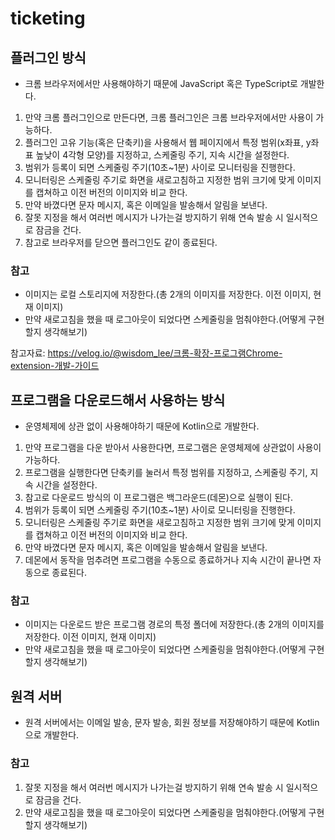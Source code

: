 # ticketing

## 플러그인 방식

- 크롬 브라우저에서만 사용해야하기 때문에 JavaScript 혹은 TypeScript로 개발한다.

1. 만약 크롬 플러그인으로 만든다면, 크롬 플러그인은 크롬 브라우저에서만 사용이 가능하다.
2. 플러그인 고유 기능(혹은 단축키)을 사용해서 웹 페이지에서 특정 범위(x좌표, y좌표 높낮이 4각형 모양)를 지정하고, 스케줄링 주기, 지속 시간을 설정한다.
3. 범위가 등록이 되면 스케줄링 주기(10초~1분) 사이로 모니터링을 진행한다.
4. 모니터링은 스케줄링 주기로 화면을 새로고침하고 지정한 범위 크기에 맞게 이미지를 캡쳐하고 이전 버전의 이미지와 비교 한다.
5. 만약 바꼈다면 문자 메시지, 혹은 이메일을 발송해서 알림을 보낸다.
6. 잘못 지정을 해서 여러번 메시지가 나가는걸 방지하기 위해 연속 발송 시 일시적으로 잠금을 건다.
7. 참고로 브라우저를 닫으면 플러그인도 같이 종료된다.

### 참고

- 이미지는 로컬 스토리지에 저장한다.(총 2개의 이미지를 저장한다. 이전 이미지, 현재 이미지)
- 만약 새로고침을 했을 때 로그아웃이 되었다면 스케줄링을 멈춰야한다.(어떻게 구현할지 생각해보기)

참고자료: https://velog.io/@wisdom_lee/크롬-확장-프로그램Chrome-extension-개발-가이드

## 프로그램을 다운로드해서 사용하는 방식

- 운영체제에 상관 없이 사용해야하기 때문에 Kotlin으로 개발한다.

1. 만약 프로그램을 다운 받아서 사용한다면, 프로그램은 운영체제에 상관없이 사용이 가능하다.
2. 프로그램을 실행한다면 단축키를 눌러서 특정 범위를 지정하고, 스케줄링 주기, 지속 시간을 설정한다.
3. 참고로 다운로드 방식의 이 프로그램은 백그라운드(데몬)으로 실행이 된다.
4. 범위가 등록이 되면 스케줄링 주기(10초~1분) 사이로 모니터링을 진행한다.
5. 모니터링은 스케줄링 주기로 화면을 새로고침하고 지정한 범위 크기에 맞게 이미지를 캡쳐하고 이전 버전의 이미지와 비교 한다.
6. 만약 바꼈다면 문자 메시지, 혹은 이메일을 발송해서 알림을 보낸다.
7. 데몬에서 동작을 멈추려면 프로그램을 수동으로 종료하거나 지속 시간이 끝나면 자동으로 종료된다.

### 참고

- 이미지는 다운로드 받은 프로그램 경로의 특정 폴더에 저장한다.(총 2개의 이미지를 저장한다. 이전 이미지, 현재 이미지)
- 만약 새로고침을 했을 때 로그아웃이 되었다면 스케줄링을 멈춰야한다.(어떻게 구현할지 생각해보기)

## 원격 서버

- 원격 서버에서는 이메일 발송, 문자 발송, 회원 정보를 저장해야하기 때문에 Kotlin으로 개발한다.

### 참고

1. 잘못 지정을 해서 여러번 메시지가 나가는걸 방지하기 위해 연속 발송 시 일시적으로 잠금을 건다.
2. 만약 새로고침을 했을 때 로그아웃이 되었다면 스케줄링을 멈춰야한다.(어떻게 구현할지 생각해보기)
